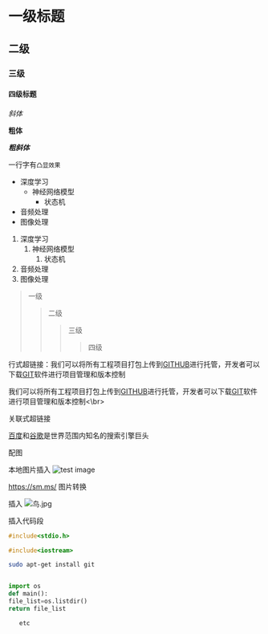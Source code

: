 # 一级标题

## 二级

### 三级

#### 四级标题


*斜体*

**粗体**

***粗斜体***

一行字有`凸显效果`

* 深度学习
  * 神经网络模型
    * 状态机
* 音频处理
* 图像处理

1. 深度学习
	1. 神经网络模型
		1. 状态机
2. 音频处理
3. 图像处理

>一级
>>二级
>>>三级
>>>>四级

行式超链接：我们可以将所有工程项目打包上传到[GITHUB](https://www.github.com "GITHUB website")进行托管，开发者可以下载[GIT](https://git-scm.com/downloads "GIT app")软件进行项目管理和版本控制

我们可以将所有工程项目打包上传到[GITHUB][1]进行托管，开发者可以下载[GIT][2]软件进行项目管理和版本控制<\br>

[1]:https://www.github.com "GITHUB website"
[2]:https://git-scm.com/downloads "GIT app"

关联式超链接

[百度][3]和[谷歌][4]是世界范围内知名的搜索引擎巨头

[3]:https://www.baidu.com "百度"
[4]:https://www.google.com "谷歌"

配图

本地图片插入 ![test image](C:/Users\58463/Desktop/yolov3_spp/鸟.jpg "title")

https://sm.ms/  图片转换

插入
![鸟.jpg](https://i.loli.net/2021/11/25/rHAGOPXo5m6CZhT.jpg)

插入代码段

```c
#include<stdio.h>

```
```cpp
#include<iostream>

```
```bash
sudo apt-get install git

```

```python

import os 
def main():
file_list=os.listdir()
return file_list	

```
```java
   etc

```
